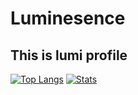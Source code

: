 # Luminesence

## This is lumi profile
[![Top Langs](https://github-readme-stats.vercel.app/api/top-langs/?username=LuminesenceProject)](https://github.com/anuraghazra/github-readme-stats)
[![Stats](https://github-readme-stats.vercel.app/api?username=LuminesenceProject&show_icons=true&theme=radical)](https://github.com/anuraghazra/github-readme-stats)
